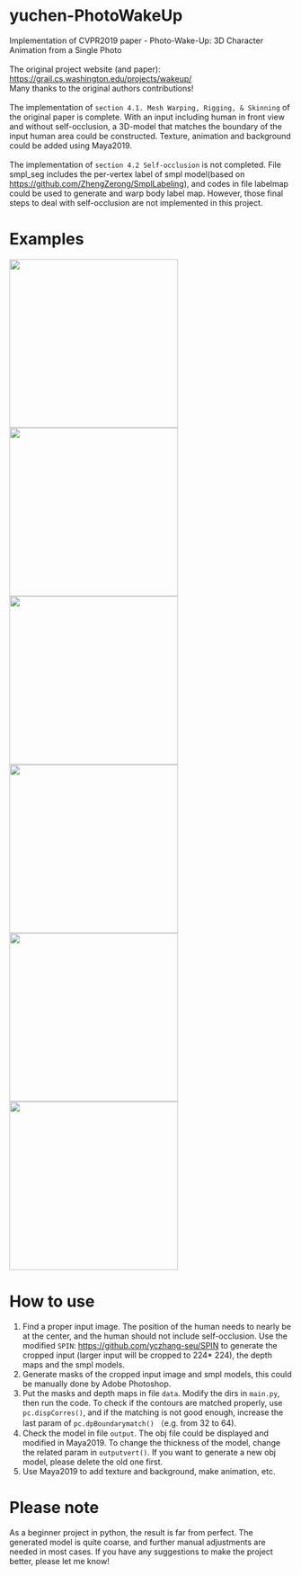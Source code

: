 # yuchen-PhotoWakeUp
Implementation of CVPR2019 paper - Photo-Wake-Up: 3D Character Animation from a Single Photo <br>
<br>
The original project website (and paper): https://grail.cs.washington.edu/projects/wakeup/ <br>
Many thanks to the original authors contributions! <br>
<br>
The implementation of `section 4.1. Mesh Warping, Rigging, & Skinning` of the original paper is complete. With an input including human in front view and without self-occlusion, a 3D-model that matches the boundary of the input human area could be constructed. Texture, animation and background could be added using Maya2019. <br>
<br>
The implementation of `section 4.2 Self-occlusion` is not completed. File smpl_seg includes the per-vertex label of smpl model(based on https://github.com/ZhengZerong/SmplLabeling), and codes in file labelmap could be used to generate and warp body label map. However, those final steps to deal with self-occlusion are not implemented in this project. <br>
# Examples
<img src="https://github.com/yczhang-seu/yuchen-PhotoWakeUp/raw/master/result/1.png" width="300" height="300" alt=""><img src="https://github.com/yczhang-seu/yuchen-PhotoWakeUp/raw/master/result/WakeUp1_front.gif" width="300" height="300" alt=""> <br>
<img src="https://github.com/yczhang-seu/yuchen-PhotoWakeUp/raw/master/result/5.jpg" width="300" height="300" alt=""><img src="https://github.com/yczhang-seu/yuchen-PhotoWakeUp/raw/master/result/WakeUp5_front.gif" width="300" height="300" alt=""><br>
<img src="https://github.com/yczhang-seu/yuchen-PhotoWakeUp/raw/master/result/7.jpg" width="300" height="300" alt=""><img src="https://github.com/yczhang-seu/yuchen-PhotoWakeUp/raw/master/result/WakeUp7.gif" width="300" height="300" alt="">
<br>

# How to use
1. Find a proper input image. The position of the human needs to nearly be at the center, and the human should not include self-occlusion. Use the modified `SPIN`: https://github.com/yczhang-seu/SPIN to generate the cropped input (larger input will be cropped to 224* 224), the depth maps and the smpl models. 
2. Generate masks of the cropped input image and smpl models, this could be manually done by Adobe Photoshop.<br>
3. Put the masks and depth maps in file `data`. Modify the dirs in `main.py`, then run the code. To check if the contours are matched properly, use `pc.dispCorres()`, and if the matching is not good enough, increase the last param of `pc.dpBoundarymatch()` （e.g. from 32 to 64).<br>
4. Check the model in file `output`. The obj file could be displayed and modified in Maya2019. To change the thickness of the model, change the related param in `outputvert()`. If you want to generate a new obj model, please delete the old one first. <br>
5. Use Maya2019 to add texture and background, make animation, etc.<br> 

# Please note
As a beginner project in python, the result is far from perfect. The generated model is quite coarse, and further manual adjustments are needed in most cases. If you have any suggestions to make the project better, please let me know!

